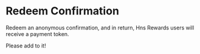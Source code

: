 # Redeem Confirmation

Redeem an anonymous confirmation, and in return, Hns Rewards users will receive a payment token.

Please add to it!
